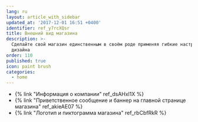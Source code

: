 ```yaml
---
lang: ru
layout: article_with_sidebar
updated_at: '2017-12-01 16:51 +0400'
identifier: ref_y7rcXQsr
title: Внешний вид магазина
description: >-
  Сделайте свой магазин единственным в своём роде применяя гибкие настройки
  дизайна
order: 110
published: true
icon: paint brush
categories:
  - home
---
```

*   {% link "Информация о компании" ref_dsAHxl1X %}
*   {% link "Приветственное сообщение и баннер на главной странице магазина" ref_akieAE07 %}
*   {% link "Логотип и пиктограмма магазина" ref_rbCbfRkR %}
